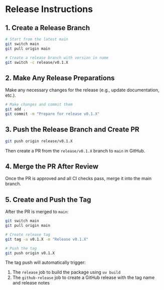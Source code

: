 # Release Instructions

## 1. Create a Release Branch

```bash
# Start from the latest main
git switch main
git pull origin main

# Create a release branch with version in name
git switch -c release/v0.1.X
```

## 2. Make Any Release Preparations

Make any necessary changes for the release (e.g., update documentation, etc.).

```bash
# Make changes and commit them
git add .
git commit -m "Prepare for release v0.1.X"
```

## 3. Push the Release Branch and Create PR

```bash
git push origin release/v0.1.X
```

Then create a PR from the `release/v0.1.X` branch to `main` in GitHub.

## 4. Merge the PR After Review

Once the PR is approved and all CI checks pass, merge it into the main branch.

## 5. Create and Push the Tag

After the PR is merged to `main`:

```bash
git switch main
git pull origin main

# Create release tag
git tag -a v0.1.X -m "Release v0.1.X"

# Push the tag
git push origin v0.1.X
```

The tag push will automatically trigger:

1. The `release` job to build the package using `uv build`
2. The `github-release` job to create a GitHub release with the tag name and release notes
